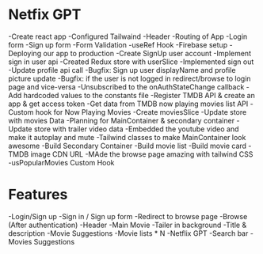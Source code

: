 # Netfix GPT
-Create react app
-Configured Tailwaind
-Header
-Routing of App
-Login form
-Sign up form
-Form Validation
-useRef Hook
-Firebase setup
-Deploying our app to production
-Create SignUp user account
-Implement sign in user api
-Created Redux store with userSlice
-Implemented sign out 
-Update profile api call
-Bugfix: Sign up user displayName and profile picture update
-Bugfix: if the user is not logged in redirect/browse to login page and vice-versa
-Unsubscribed to the onAuthStateChange callback
-Add hardcoded values to the constants file
-Register TMDB API & create an app & get access token
-Get data from TMDB now playing movies  list API
-Custom hook for Now Playing Movies
-Create moviesSlice
-Update store with movies Data
-Planning for MainContainer & secondary container
-Update store with trailer video data
-Embedded the youtube video and make it autoplay and mute
-Tailwind classes to make MainContainer look awesome
-Build Secondary Container
-Build movie list
-Build movie card
-TMDB image CDN URL
-MAde the browse page amazing with tailwind CSS
-usPopularMovies Custom Hook


# Features
-Login/Sign up
    -Sign in / Sign up form
    -Redirect to browse page
-Browse (After authentication)
    -Header
    -Main Movie
        -Tailer in background
        -Title & description
    -Movie Suggestions
        -Movie lists * N
-Netflix GPT
    -Search bar
    -Movies Suggestions